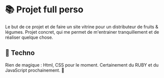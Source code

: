 # 📚 Projet full perso

Le but de ce projet et de faire un site vitrine pour un distributeur de fruits & légumes. Projet concret, qui me permet de m'entrainer tranquillement et de réaliser quelque chose.

##  🍄 Techno
Rien de magique : Html, CSS pour le moment. Certainement du RUBY et du JavaScript prochainement. 🎒

